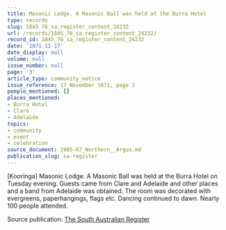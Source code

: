 ```yaml
---
title: Masonic Lodge. A Masonic Ball was held at the Burra Hotel
type: records
slug: 1845_76_sa_register_content_24232
url: /records/1845_76_sa_register_content_24232/
record_id: 1845_76_sa_register_content_24232
date: '1871-11-17'
date_display: null
volume: null
issue_number: null
page: '3'
article_type: community_notice
issue_reference: 17 November 1871, page 3
people_mentioned: []
places_mentioned:
- Burra Hotel
- Clare
- Adelaide
topics:
- community
- event
- celebration
source_document: 1985-87_Northern__Argus.md
publication_slug: sa-register
---
```


[Kooringa] Masonic Lodge.  A Masonic Ball was held at the Burra Hotel on Tuesday evening.  Guests came from Clare and Adelaide and other places and a band from Adelaide was obtained.  The room was decorated with evergreens, paperhangings, flags etc.  Dancing continued to dawn.  Nearly 100 people attended.

Source publication: [The South Australian Register](/publications/sa-register/)
